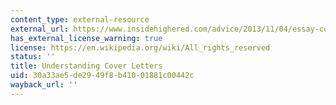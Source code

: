 ```yaml
---
content_type: external-resource
external_url: https://www.insidehighered.com/advice/2013/11/04/essay-cover-letter-academic-jobs
has_external_license_warning: true
license: https://en.wikipedia.org/wiki/All_rights_reserved
status: ''
title: Understanding Cover Letters
uid: 30a33ae5-de29-49f8-b410-01881c00442c
wayback_url: ''
---
```

